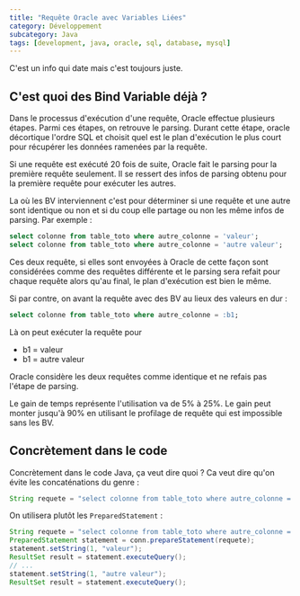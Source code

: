 ```yaml
---
title: "Requête Oracle avec Variables Liées"
category: Développement
subcategory: Java
tags: [development, java, oracle, sql, database, mysql]
---
```

C'est un info qui date mais c'est toujours juste.

## C'est quoi des Bind Variable déjà ?
Dans le processus d'exécution d'une requête, Oracle effectue plusieurs étapes. Parmi ces étapes, on retrouve le parsing. 
Durant cette étape, oracle décortique l'ordre SQL et choisit quel est le plan d'exécution le plus court pour récupérer 
les données ramenées par la requête.

Si une requête est exécuté 20 fois de suite, Oracle fait le parsing pour la première requête seulement. 
Il se ressert des infos de parsing obtenu pour la première requête pour exécuter les autres.

La où les BV interviennent c'est pour déterminer si une requête et une autre sont identique ou non et si du coup elle 
partage ou non les même infos de parsing. Par exemple :

``` sql
select colonne from table_toto where autre_colonne = 'valeur';
select colonne from table_toto where autre_colonne = 'autre valeur';
```

Ces deux requête, si elles sont envoyées à Oracle de cette façon sont considérées comme des requêtes différente et le 
parsing sera refait pour chaque requête alors qu'au final, le plan d'exécution est bien le même.

Si par contre, on avant la requête avec des BV au lieux des valeurs en dur :

``` sql
select colonne from table_toto where autre_colonne = :b1;
```

Là on peut exécuter la requête pour

  * b1 = valeur
  * b1 = autre valeur
  
Oracle considère les deux requêtes comme identique et ne refais pas l'étape de parsing.

Le gain de temps représente l'utilisation va de 5% à 25%. Le gain peut monter jusqu'à 90% en utilisant le profilage de 
requête qui est impossible sans les BV.

## Concrètement dans le code
Concrètement dans le code Java, ça veut dire quoi ? Ca veut dire qu'on évite les concaténations du genre :

``` java
String requete = "select colonne from table_toto where autre_colonne = '"+valeur+"'"
``` 

On utilisera plutôt les `PreparedStatement` :

``` java
String requete = "select colonne from table_toto where autre_colonne = ?";
PreparedStatement statement = conn.prepareStatement(requete);
statement.setString(1, "valeur");
ResultSet result = statement.executeQuery();
// ...
statement.setString(1, "autre valeur");
ResultSet result = statement.executeQuery();
```
